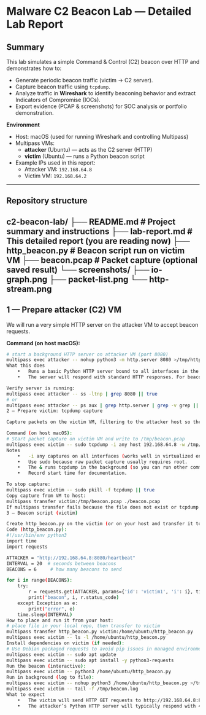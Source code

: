 # Malware C2 Beacon Lab — Detailed Lab Report

## Summary
This lab simulates a simple Command & Control (C2) beacon over HTTP and demonstrates how to:
- Generate periodic beacon traffic (victim → C2 server).
- Capture beacon traffic using `tcpdump`.
- Analyze traffic in **Wireshark** to identify beaconing behavior and extract Indicators of Compromise (IOCs).
- Export evidence (PCAP & screenshots) for SOC analysis or portfolio demonstration.

**Environment**
- Host: macOS (used for running Wireshark and controlling Multipass)
- Multipass VMs:
  - **attacker** (Ubuntu) — acts as the C2 server (HTTP)
  - **victim** (Ubuntu) — runs a Python beacon script
- Example IPs used in this report:
  - Attacker VM: `192.168.64.8`
  - Victim VM: `192.168.64.2`

---

## Repository structure
c2-beacon-lab/
├── README.md            # Project summary and instructions
├── lab-report.md        # This detailed report (you are reading now)
├── http_beacon.py       # Beacon script run on victim VM
├── beacon.pcap          # Packet capture (optional saved result)
└── screenshots/
├── io-graph.png
├── packet-list.png
└── http-stream.png
---

## 1 — Prepare attacker (C2) VM
We will run a very simple HTTP server on the attacker VM to accept beacon requests.

**Command (on host macOS):**
```bash
# start a background HTTP server on attacker VM (port 8080)
multipass exec attacker -- nohup python3 -m http.server 8080 >/tmp/http.log 2>&1 &
What this does
	•	Runs a basic Python HTTP server bound to all interfaces in the attacker VM, logging stdout/stderr to /tmp/http.log.
	•	The server will respond with standard HTTP responses. For beacon GET paths that don’t exist, it will return 404.

Verify server is running:
multipass exec attacker -- ss -ltnp | grep 8080 || true
# or
multipass exec attacker -- ps aux | grep http.server | grep -v grep || true
2 — Prepare victim: tcpdump capture

Capture packets on the victim VM, filtering to the attacker host so the PCAP contains only relevant traffic.

Command (on host macOS):
# Start packet capture on victim VM and write to /tmp/beacon.pcap
multipass exec victim -- sudo tcpdump -i any host 192.168.64.8 -w /tmp/beacon.pcap &
Notes
	•	-i any captures on all interfaces (works well in virtualized environment).
	•	Use sudo because raw packet capture usually requires root.
	•	The & runs tcpdump in the background (so you can run other commands locally).
	•	Record start time for documentation.

To stop capture:
multipass exec victim -- sudo pkill -f tcpdump || true
Copy capture from VM to host:
multipass transfer victim:/tmp/beacon.pcap ./beacon.pcap
If multipass transfer fails because the file does not exist or tcpdump is still running, stop tcpdump first as above, then retry.
3 — Beacon script (victim)

Create http_beacon.py on the victim (or on your host and transfer it to the victim).
Code (http_beacon.py):
#!/usr/bin/env python3
import time
import requests

ATTACKER = "http://192.168.64.8:8080/heartbeat"
INTERVAL = 20  # seconds between beacons
BEACONS = 6     # how many beacons to send

for i in range(BEACONS):
    try:
        r = requests.get(ATTACKER, params={'id': 'victim1', 'i': i}, timeout=5)
        print("beacon", i, r.status_code)
    except Exception as e:
        print("error", e)
    time.sleep(INTERVAL)
How to place and run it from your host:
# place file in your local repo, then transfer to victim
multipass transfer http_beacon.py victim:/home/ubuntu/http_beacon.py
multipass exec victim -- ls -l /home/ubuntu/http_beacon.py
Install dependencies on victim (if needed):
# Use Debian packaged requests to avoid pip issues in managed environment
multipass exec victim -- sudo apt update
multipass exec victim -- sudo apt install -y python3-requests
Run the beacon (interactive):
multipass exec victim -- python3 /home/ubuntu/http_beacon.py
Run in background (log to file):
multipass exec victim -- nohup python3 /home/ubuntu/http_beacon.py >/tmp/beacon.log 2>&1 &
multipass exec victim -- tail -f /tmp/beacon.log
What to expect
	•	The victim will send HTTP GET requests to http://192.168.64.8:8080/heartbeat?id=victim1&i=N roughly every 20 seconds.
	•	The attacker’s Python HTTP server will typically respond with 404 Not Found for /heartbeat because it has no matching file; this is expected in this simulation.











